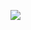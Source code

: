 ![](https://github.com/lvcc-wad/Students/blob/master/ACT/Macapagal-Rangel-Angelo/GuessingGame/Guessing%20Game/guess.png)
